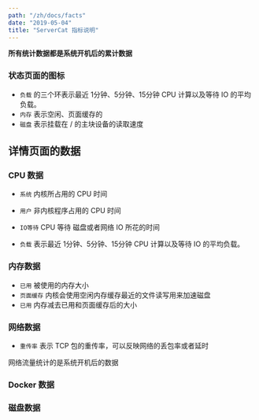 ```yaml
---
path: "/zh/docs/facts"
date: "2019-05-04"
title: "ServerCat 指标说明"
---
```


**所有统计数据都是系统开机后的累计数据**

### 状态页面的图标

* `负载` 的三个环表示最近 1分钟、5分钟、15分钟 CPU 计算以及等待 IO 的平均负载。
* `内存` 表示空闲、页面缓存的
* `磁盘` 表示挂载在 / 的主块设备的读取速度


## 详情页面的数据

### CPU 数据

* `系统` 内核所占用的 CPU 时间
* `用户` 非内核程序占用的 CPU 时间
* `IO等待` CPU 等待 磁盘或者网络 IO 所花的时间

* `负载` 表示最近 1分钟、5分钟、15分钟 CPU 计算以及等待 IO 的平均负载。


### 内存数据

* `已用` 被使用的内存大小
* `页面缓存` 内核会使用空闲内存缓存最近的文件读写用来加速磁盘
* `已用` 内存减去已用和页面缓存后的大小

### 网络数据

* `重传率` 表示 TCP 包的重传率，可以反映网络的丢包率或者延时

网络流量统计的是系统开机后的数据

### Docker 数据

### 磁盘数据

